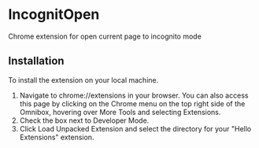 # IncognitOpen
Chrome extension for open current page to incognito mode


## Installation
To install the extension on your local machine.

1. Navigate to chrome://extensions in your browser. You can also access this page by clicking on the Chrome menu on the top right side of the Omnibox, hovering over More Tools and selecting Extensions.
2. Check the box next to Developer Mode.
3. Click Load Unpacked Extension and select the directory for your "Hello Extensions" extension.
